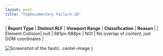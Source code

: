 ```yaml
---
layout: post
title: "TopDocumentary Failure 10"
---
```

| **Report Type** | **Distinct RLF** | **Viewport Range** | **Classification** | **Reason** |
| Element Collision| null | 681px-688px | NOI | No overlap of content, just DOM coordinates | 

![Screenshot of the fault](../../../assets/images/TopDocumentary/fault10/overlapWidth684.png){: .center-image }